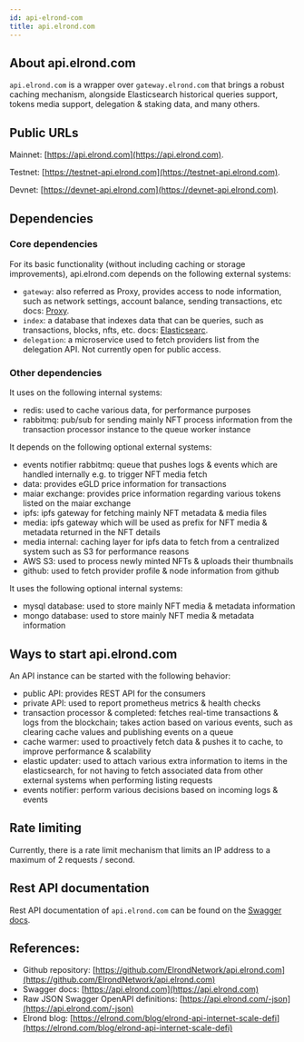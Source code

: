```yaml
---
id: api-elrond-com
title: api.elrond.com
---
```


## About api.elrond.com

`api.elrond.com` is a wrapper over `gateway.elrond.com` that brings a robust caching mechanism, alongside Elasticsearch 
historical queries support, tokens media support, delegation & staking data, and many others. 

## Public URLs

Mainnet: [https://api.elrond.com](https://api.elrond.com).

Testnet: [https://testnet-api.elrond.com](https://testnet-api.elrond.com).

Devnet: [https://devnet-api.elrond.com](https://devnet-api.elrond.com).

## Dependencies

### Core dependencies 
For its basic functionality (without including caching or storage improvements), api.elrond.com depends on the following external systems:

- `gateway`: also referred as Proxy, provides access to node information, such as network settings, account balance, sending transactions, etc
        docs: [Proxy](/sdk-and-tools/proxy).
- `index`: a database that indexes data that can be queries, such as transactions, blocks, nfts, etc.
        docs: [Elasticsearc](/sdk-and-tools/elastic-search).
- `delegation`: a microservice used to fetch providers list from the delegation API. Not currently open for public access.

### Other dependencies
It uses on the following internal systems:

- redis: used to cache various data, for performance purposes
- rabbitmq: pub/sub for sending mainly NFT process information from the transaction processor instance to the queue worker instance

It depends on the following optional external systems:

- events notifier rabbitmq: queue that pushes logs & events which are handled internally e.g. to trigger NFT media fetch
- data: provides eGLD price information for transactions
- maiar exchange: provides price information regarding various tokens listed on the maiar exchange
- ipfs: ipfs gateway for fetching mainly NFT metadata & media files
- media: ipfs gateway which will be used as prefix for NFT media & metadata returned in the NFT details
- media internal: caching layer for ipfs data to fetch from a centralized system such as S3 for performance reasons
- AWS S3: used to process newly minted NFTs & uploads their thumbnails
- github: used to fetch provider profile & node information from github

It uses the following optional internal systems:

- mysql database: used to store mainly NFT media & metadata information
- mongo database: used to store mainly NFT media & metadata information

## Ways to start api.elrond.com

An API instance can be started with the following behavior:

- public API: provides REST API for the consumers
- private API: used to report prometheus metrics & health checks
- transaction processor & completed: fetches real-time transactions & logs from the blockchain; takes action based on various events, such as clearing cache values and publishing events on a queue
- cache warmer: used to proactively fetch data & pushes it to cache, to improve performance & scalability
- elastic updater: used to attach various extra information to items in the elasticsearch, for not having to fetch associated data from other external systems when performing listing requests
- events notifier: perform various decisions based on incoming logs & events

## Rate limiting

Currently, there is a rate limit mechanism that limits an IP address to a maximum of 2 requests / second.

## Rest API documentation

Rest API documentation of `api.elrond.com` can be found on the [Swagger docs](https://api.elrond.com).

## References:

- Github repository: [https://github.com/ElrondNetwork/api.elrond.com](https://github.com/ElrondNetwork/api.elrond.com)
- Swagger docs: [https://api.elrond.com](https://api.elrond.com)
- Raw JSON Swagger OpenAPI definitions: [https://api.elrond.com/-json](https://api.elrond.com/-json)
- Elrond blog: [https://elrond.com/blog/elrond-api-internet-scale-defi](https://elrond.com/blog/elrond-api-internet-scale-defi)
